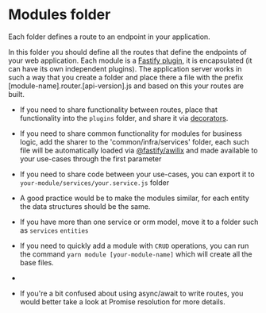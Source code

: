 # Modules folder

Each folder defines a route to an endpoint in your application.

In this folder you should define all the routes that define the endpoints
of your web application.
Each module is a [Fastify
plugin](https://www.fastify.io/docs/latest/Plugins/), it is
encapsulated (it can have its own independent plugins).
The application server works in such a way that you create a folder and place there a file with the prefix [module-name].router.[api-version].js and based on this your routes are built.

- If you need to share functionality between routes, place that
  functionality into the `plugins` folder, and share it via
  [decorators](https://www.fastify.io/docs/latest/Decorators/).

- If you need to share common functionality for modules for business logic, add the sharer to the 'common/infra/services' folder, each such file will be automatically loaded via  [@fastify/awilix](https://github.com/fastify/fastify-awilix) and made available to your use-cases through the first parameter

- If you need to share code between your use-cases, you can export it to `your-module/services/your.service.js`
  folder

- A good practice would be to make the modules similar, for each entity the data structures should be the same.

- If you have more than one service or orm model, move it to a folder such as `services` `entities`

- If you need to quickly add a module with `CRUD` operations, you can run the command `yarn module [your-module-name]` which will create all the base files.
-
- If you're a bit confused about using async/await to write routes, you would better take a look at Promise resolution for more details.